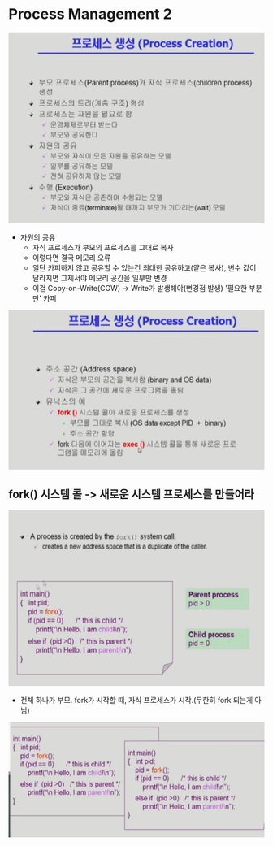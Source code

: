 # 	Process Management 2

![alt text](image.png)

- 자원의 공유
  - 자식 프로세스가 부모의 프로세스를 그대로 복사
  - 이렇다면 결국 메모리 오류
  - 일단 카피하지 않고 공유할 수 있는건 최대한 공유하고(얕은 복사), 변수 값이 달라지면 그제서야 메모리 공간을 일부만 변경
  - 이걸 Copy-on-Write(COW) -> Write가 발생해야(변경점 발생) '필요한 부분만' 카피

![alt text](image-1.png)

## fork() 시스템 콜 -> 새로운 시스템 프로세스를 만들어라

![alt text](image-2.png)

- 전체 하나가 부모. fork가 시작할 때, 자식 프로세스가 시작.(무한히 fork 되는게 아님)

![alt text](image-3.png)


